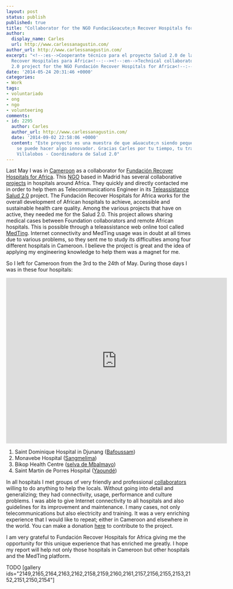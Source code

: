 ```yaml
---
layout: post
status: publish
published: true
title: "Collaborator for the NGO Fundaci&oacute;n Recover Hospitals for Africa"
author:
  display_name: Carles
  url: http://www.carlessanagustin.com/
author_url: http://www.carlessanagustin.com/
excerpt: "<!--:es-->Cooperante técnico para el proyecto Salud 2.0 de la ONG Fundación
  Recover Hospitales para África<!--:--><!--:en-->Technical collaborator at the Salud
  2.0 project for the NGO Fundación Recover Hospitals for Africa<!--:-->"
date: '2014-05-24 20:31:46 +0000'
categories:
- Work
tags:
- voluntariado
- ong
- ngo
- volunteering
comments:
- id: 2295
  author: Carles
  author_url: http://www.carlessanagustin.com/
  date: '2014-09-02 22:58:06 +0000'
  content: "Este proyecto es una muestra de que a&uacute;n siendo peque&ntilde;os,
    se puede hacer algo innovador. Gracias Carles por tu tiempo, tu trabajo y tu entusiasmo.\r\nNery
    Villalobos - Coordinadora de Salud 2.0"
---
```

Last May I was in [Cameroon](http://en.wikipedia.org/wiki/Cameroon) as a collaborator for [Fundación Recover Hospitals for Africa](http://www.fundacionrecover.org/). This [NGO](http://en.wikipedia.org/wiki/Non-governmental_organization "NGO") based in Madrid has several collaborative [projects](http://www.fundacionrecover.org/es/proyectos) in hospitals around Africa. They quickly and directly contacted me in order to help them as Telecommunications Engineer in its [Teleassistance Salud 2.0](http://www.fundacionrecover.org/es/programa-de-teleasistencia-salud-20) project. The Fundación Recover Hospitals for Africa works for the overall development of African hospitals to achieve, accessible and sustainable health care quality. Among the various projects that have on active, they needed me for the Salud 2.0\. This project allows sharing medical cases between Foundation collaborators and remote African hospitals. This is possible through a teleassistance web online tool called [MedTing](http://medting.com/). Internet connectivity and MedTing usage was in doubt at all times due to various problems, so they sent me to study its difficulties among four different hospitals in Cameroon. I believe the project is great and the idea of applying my engineering knowledge to help them was a magnet for me.

So I left for Cameroon from the 3rd to the 24th of May. During those days I was in these four hospitals:

<iframe style="border: 0;" src="https://www.google.com/maps/embed?pb=!1m41!1m12!1m3!1d2037295.702943186!2d10.100151534222626!3d4.202039233601083!2m3!1f0!2f0!3f0!3m2!1i1024!2i768!4f13.1!4m26!1i0!3e0!4m5!1s0x105f9a969870caef%3A0x4ff58699c7d49808!2sBafoussam%2C+Camer%C3%BAn!3m2!1d5.466667!2d10.416667!4m5!1s0x1088d1611a775449%3A0xd6d3297e0ced6365!2sSangmelima%2C+Camer%C3%BAn!3m2!1d2.9333329999999997!2d11.983333!4m5!1s0x10897aaf76c62727%3A0x489157858197bcd2!2sMbalmayo%2C+Camer%C3%BAn!3m2!1d3.516667!2d11.5!4m5!1s0x108bcf7a309a7977%3A0x7f54bad35e693c51!2zWWF1bmTDqSwgQ2FtZXLDum4!3m2!1d3.8666669999999996!2d11.516667!5e0!3m2!1ses!2ses!4v1408470310158" width="600" height="450" frameborder="0"></iframe>

1.  Saint Dominique Hospital in Djunang ([Bafoussam](http://en.wikipedia.org/wiki/Bafoussam))
2.  Monavebe Hospital ([Sangmelima](http://en.wikipedia.org/wiki/Sangmelima))
3.  Bikop Health Centre ([selva de Mbalmayo](http://en.wikipedia.org/wiki/Mbalmayo))
4.  Saint Martin de Porres Hospital ([Yaoundé](http://en.wikipedia.org/wiki/Yaound%C3%A9))

In all hospitals I met groups of very friendly and professional [collaborators](http://www.fundacionrecover.org/es/teleasistencia) willing to do anything to help the locals. Without going into detail and generalizing; they had connectivity, usage, performance and culture problems. I was able to give Internet connectivity to all hospitals and also guidelines for its improvement and maintenance. I many cases, not only telecommunications but also electricity and training. It was a very enriching experience that I would like to repeat; either in Cameroon and elsewhere in the world. You can make a donation [here](http://www.migranodearena.org/es/reto/4037/por-una-formacion-20-espana---africa/) to contribute to the project.

I am very grateful to Fundación Recover Hospitals for Africa giving me the opportunity for this unique experience that has enriched me greatly. I hope my report will help not only those hospitals in Cameroon but other hospitals and the MedTing platform.

TODO
[gallery ids="2149,2165,2164,2163,2162,2158,2159,2160,2161,2157,2156,2155,2153,2152,2151,2150,2154"]
